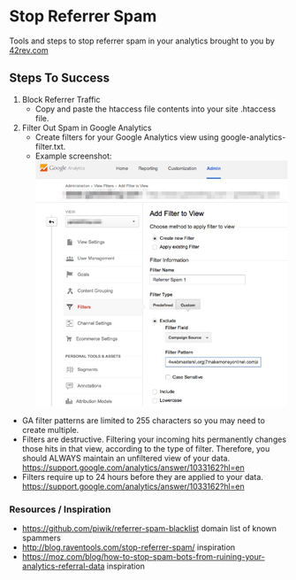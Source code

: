# Stop Referrer Spam
Tools and steps to stop referrer spam in your analytics brought to you by [42rev.com]

## Steps To Success

1. Block Referrer Traffic
    * Copy and paste the htaccess file contents into your site .htaccess file.
2. Filter Out Spam in Google Analytics
    * Create filters for your Google Analytics view using google-analytics-filter.txt.
    * Example screenshot: ![Google Analytics Filter Screenshot](/readme/google-analytics-filter-screenshot.jpg?raw=true "Google Analytics Filter Screenshot")

* GA filter patterns are limited to 255 characters so you may need to create multiple.
* Filters are destructive. Filtering your incoming hits permanently changes those hits in that view, according to the type of filter. Therefore, you should ALWAYS maintain an unfiltered view of your data. https://support.google.com/analytics/answer/1033162?hl=en
* Filters require up to 24 hours before they are applied to your data. https://support.google.com/analytics/answer/1033162?hl=en


### Resources / Inspiration

* https://github.com/piwik/referrer-spam-blacklist domain list of known spammers
* http://blog.raventools.com/stop-referrer-spam/ inspiration
* https://moz.com/blog/how-to-stop-spam-bots-from-ruining-your-analytics-referral-data inspiration


[42rev.com]:https://www.42rev.com
